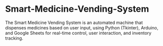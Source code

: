 # Smart-Medicine-Vending-System
The Smart Medicine Vending System is an automated machine that dispenses medicines based on user input, using Python (Tkinter), Arduino, and Google Sheets for real-time control, user interaction, and inventory tracking.
